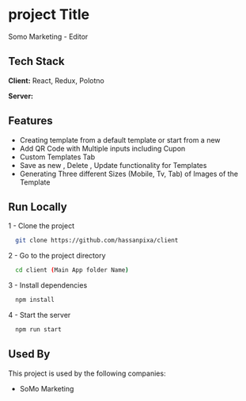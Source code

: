 # project Title
Somo Marketing - Editor

## Tech Stack

**Client:** React, Redux, Polotno

**Server:** 

## Features
- Creating template from a default template or start from a new
- Add QR Code with Multiple inputs including Cupon
- Custom Templates Tab
- Save as new , Delete , Update functionality for Templates 
- Generating Three different Sizes (Mobile, Tv, Tab) of Images of the Template

## Run Locally

1 - Clone the project

```bash
  git clone https://github.com/hassanpixa/client
```

2 - Go to the project directory

```bash
  cd client (Main App folder Name)
```

3 - Install dependencies

```bash
  npm install
```

4 - Start the server

```bash
  npm run start
```

## Used By
This project is used by the following companies:
- SoMo Marketing
